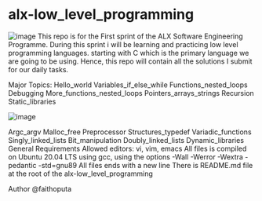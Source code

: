 # alx-low_level_programming
![image](https://github.com/faithoputa/alx-low_level_programming/assets/41250552/e65a670d-9864-4346-9bc7-4c5d6ff07268)
This repo is for the First sprint of the ALX Software Engineering Programme. During this sprint i will be learning and practicing low level programming languages. starting with C which is the primary language we are going to be using. Hence, this repo will contain all the solutions I submit for our daily tasks.

Major Topics:
Hello_world
Variables_if_else_while
Functions_nested_loops
Debugging
More_functions_nested_loops
Pointers_arrays_strings
Recursion
Static_libraries 

![image](https://github.com/faithoputa/alx-low_level_programming/assets/41250552/6e2d05ad-d387-4561-ba0f-2a34968507fc)


Argc_argv
Malloc_free
Preprocessor
Structures_typedef
Variadic_functions
Singly_linked_lists
Bit_manipulation
Doubly_linked_lists
Dynamic_libraries
General Requirements
Allowed editors: vi, vim, emacs
All files is compiled on Ubuntu 20.04 LTS using gcc, using the options -Wall -Werror -Wextra -pedantic -std=gnu89
All files ends with a new line
There is README.md file at the root of the alx-low_level_programming

Author @faithoputa
